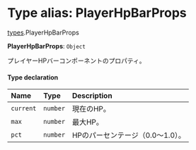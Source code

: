 # Type alias: PlayerHpBarProps

[types](../modules/types.md).PlayerHpBarProps

 **PlayerHpBarProps**: `Object`

プレイヤーHPバーコンポーネントのプロパティ。

#### Type declaration

| Name | Type | Description |
| :------ | :------ | :------ |
| `current` | `number` | 現在のHP。 |
| `max` | `number` | 最大HP。 |
| `pct` | `number` | HPのパーセンテージ（0.0〜1.0）。 |
